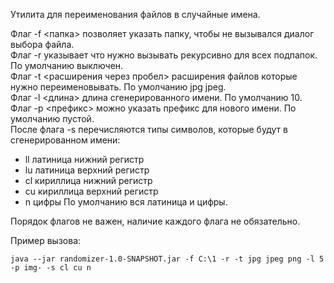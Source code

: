 Утилита для переименования файлов в случайные имена.

Флаг -f <папка> позволяет указать папку, чтобы не вызывался диалог выбора файла.<br/>
Флаг -r указывает что нужно вызывать рекурсивно для всех подпапок. По умолчанию выключен.<br/>
Флаг -t <расширения через пробел> расширения файлов которые нужно переименовывать. По умолчанию jpg jpeg.<br/>
Флаг -l <длина> длина сгенерированного имени. По умолчанию 10.<br/>
Флаг -p <префикс> можно указать префикс для нового имени. По умолчанию пустой.<br/>
После флага -s перечисляются типы символов, которые будут в сгенерированном имени:<br/>
* ll латиница нижний регистр
* lu латиница верхний регистр
* cl кириллица нижний регистр
* cu кириллица верхний регистр
* n цифры
По умолчанию вся латиница и цифры.

Порядок флагов не важен, наличие каждого флага не обязательно.

Пример вызова:<br/>
```
java --jar randomizer-1.0-SNAPSHOT.jar -f C:\1 -r -t jpg jpeg png -l 5 -p img- -s cl cu n
```
